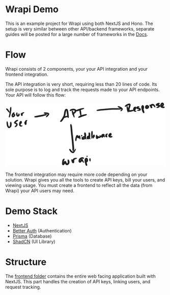 # Wrapi Demo

This is an example project for Wrapi using both NextJS and Hono. The setup is very similar between other API/backend frameworks, separate guides will be posted for a large number of frameworks in the [Docs](https://docs.wrapi.dev).

# Flow
Wrapi consists of 2 components, your your API integration and your frontend integration. 

The API integration is very short, requiring less than 20 lines of code. Its sole purpose is to log and track the requests made to your API endpoints. Your API will follow this flow:

![API Flow](./docs/backend-flow.png)

The frontend integration may require more code depending on your solution. Wrapi gives you all the tools to create API keys, bill your users, and viewing usage. You must create a frontend to reflect all the data (from Wrapi) your API users may need.

# Demo Stack
- [NextJS](https://nextjs.org)
- [Better Auth](https://www.better-auth.com) (Authentication)
- [Prisma](https://prisma.io) (Database)
- [ShadCN](https://ui.shadcn.com) (UI Library)

# Structure
The [frontend folder](./frontend) contains the entire web facing application built with NextJS. This part handles the creation of API keys, linking users, and request tracking.